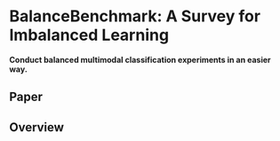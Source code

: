 # BalanceBenchmark: A Survey for Imbalanced Learning

**Conduct balanced multimodal classification experiments in an easier way.**

## Paper
## Overview

